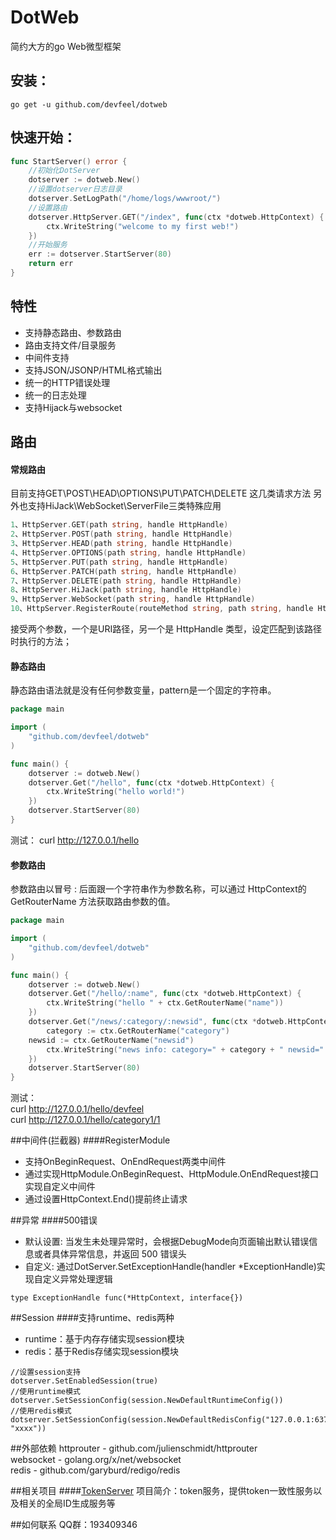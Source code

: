 # DotWeb
简约大方的go Web微型框架

## 安装：

```
go get -u github.com/devfeel/dotweb
```

## 快速开始：

```go
func StartServer() error {
	//初始化DotServer
	dotserver := dotweb.New()
	//设置dotserver日志目录
	dotserver.SetLogPath("/home/logs/wwwroot/")
	//设置路由
	dotserver.HttpServer.GET("/index", func(ctx *dotweb.HttpContext) {
		ctx.WriteString("welcome to my first web!")
	})
	//开始服务
	err := dotserver.StartServer(80)
	return err
}

```
## 特性
* 支持静态路由、参数路由
* 路由支持文件/目录服务
* 中间件支持
* 支持JSON/JSONP/HTML格式输出
* 统一的HTTP错误处理
* 统一的日志处理
* 支持Hijack与websocket

## 路由
#### 常规路由
目前支持GET\POST\HEAD\OPTIONS\PUT\PATCH\DELETE 这几类请求方法
另外也支持HiJack\WebSocket\ServerFile三类特殊应用
```go
1、HttpServer.GET(path string, handle HttpHandle)
2、HttpServer.POST(path string, handle HttpHandle)
3、HttpServer.HEAD(path string, handle HttpHandle)
4、HttpServer.OPTIONS(path string, handle HttpHandle)
5、HttpServer.PUT(path string, handle HttpHandle)
6、HttpServer.PATCH(path string, handle HttpHandle)
7、HttpServer.DELETE(path string, handle HttpHandle)
8、HttpServer.HiJack(path string, handle HttpHandle)
9、HttpServer.WebSocket(path string, handle HttpHandle)
10、HttpServer.RegisterRoute(routeMethod string, path string, handle HttpHandle)
```
接受两个参数，一个是URI路径，另一个是 HttpHandle 类型，设定匹配到该路径时执行的方法；
#### 静态路由
静态路由语法就是没有任何参数变量，pattern是一个固定的字符串。
```go
package main

import (
    "github.com/devfeel/dotweb"
)

func main() {
    dotserver := dotweb.New()
    dotserver.Get("/hello", func(ctx *dotweb.HttpContext) {
        ctx.WriteString("hello world!")
    })
    dotserver.StartServer(80)
}
```
测试：
curl http://127.0.0.1/hello
#### 参数路由
参数路由以冒号 : 后面跟一个字符串作为参数名称，可以通过 HttpContext的 GetRouterName 方法获取路由参数的值。
```go
package main

import (
    "github.com/devfeel/dotweb"
)

func main() {
    dotserver := dotweb.New()
    dotserver.Get("/hello/:name", func(ctx *dotweb.HttpContext) {
        ctx.WriteString("hello " + ctx.GetRouterName("name"))
    })
    dotserver.Get("/news/:category/:newsid", func(ctx *dotweb.HttpContext) {
    	category := ctx.GetRouterName("category")
	newsid := ctx.GetRouterName("newsid")
        ctx.WriteString("news info: category=" + category + " newsid=" + newsid)
    })
    dotserver.StartServer(80)
}
```
测试：
<br>curl http://127.0.0.1/hello/devfeel
<br>curl http://127.0.0.1/hello/category1/1

##中间件(拦截器)
####RegisterModule
* 支持OnBeginRequest、OnEndRequest两类中间件
* 通过实现HttpModule.OnBeginRequest、HttpModule.OnEndRequest接口实现自定义中间件
* 通过设置HttpContext.End()提前终止请求

##异常
####500错误
* 默认设置: 当发生未处理异常时，会根据DebugMode向页面输出默认错误信息或者具体异常信息，并返回 500 错误头
* 自定义: 通过DotServer.SetExceptionHandle(handler *ExceptionHandle)实现自定义异常处理逻辑
```
type ExceptionHandle func(*HttpContext, interface{})
```

##Session
####支持runtime、redis两种
* runtime：基于内存存储实现session模块
* redis：基于Redis存储实现session模块
```
//设置session支持
dotserver.SetEnabledSession(true)
//使用runtime模式
dotserver.SetSessionConfig(session.NewDefaultRuntimeConfig())
//使用redis模式
dotserver.SetSessionConfig(session.NewDefaultRedisConfig("127.0.0.1:6379", "xxxx"))
```

##外部依赖
httprouter - github.com/julienschmidt/httprouter
<br>
websocket - golang.org/x/net/websocket
<br>
redis - github.com/garyburd/redigo/redis


##相关项目
####<a href="https://github.com/devfeel/tokenserver" target="_blank">TokenServer</a>
项目简介：token服务，提供token一致性服务以及相关的全局ID生成服务等


##如何联系
QQ群：193409346
